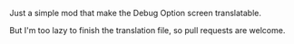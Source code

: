 Just a simple mod that make the Debug Option screen translatable.

But I'm too lazy to finish the translation file, so pull requests are welcome.